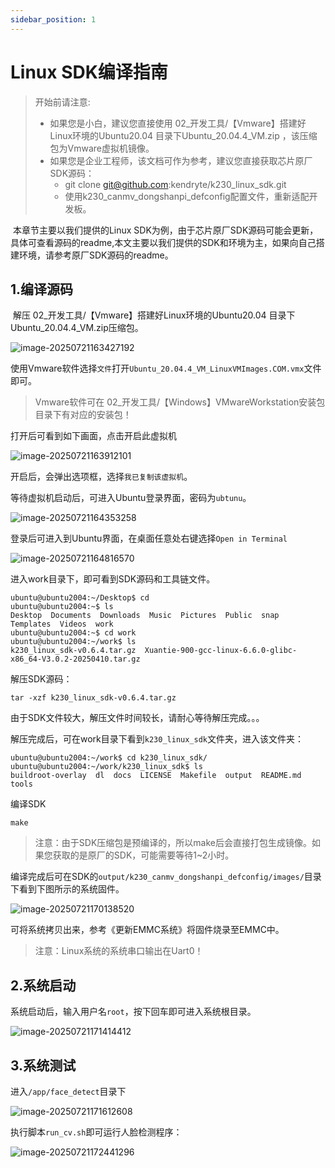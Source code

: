 ```yaml
---
sidebar_position: 1
---
```

# Linux SDK编译指南

> 开始前请注意:
>
> - 如果您是小白，建议您直接使用 02_开发工具/【Vmware】搭建好Linux环境的Ubuntu20.04 目录下Ubuntu_20.04.4_VM.zip ，该压缩包为Vmware虚拟机镜像。
> - 如果您是企业工程师，该文档可作为参考，建议您直接获取芯片原厂SDK源码：
>   - git clone git@github.com:kendryte/k230_linux_sdk.git
>   - 使用k230_canmv_dongshanpi_defconfig配置文件，重新适配开发板。

​	本章节主要以我们提供的Linux SDK为例，由于芯片原厂SDK源码可能会更新，具体可查看源码的readme,本文主要以我们提供的SDK和环境为主，如果向自己搭建环境，请参考原厂SDK源码的readme。



## 1.编译源码

​	解压 02_开发工具/【Vmware】搭建好Linux环境的Ubuntu20.04 目录下Ubuntu_20.04.4_VM.zip压缩包。

![image-20250721163427192](${images}/image-20250721163427192.png)

使用Vmware软件选择`文件`打开`Ubuntu_20.04.4_VM_LinuxVMImages.COM.vmx`文件即可。

> Vmware软件可在 02_开发工具/【Windows】VMwareWorkstation安装包 目录下有对应的安装包！



打开后可看到如下画面，点击开启此虚拟机

![image-20250721163912101](${images}/image-20250721163912101.png)

开启后，会弹出选项框，选择`我已复制该虚拟机`。

等待虚拟机启动后，可进入Ubuntu登录界面，密码为`ubtunu`。

![image-20250721164353258](${images}/image-20250721164353258.png)

登录后可进入到Ubuntu界面，在桌面任意处右键选择`Open in Terminal`

![image-20250721164816570](${images}/image-20250721164816570.png)

进入work目录下，即可看到SDK源码和工具链文件。

```
ubuntu@ubuntu2004:~/Desktop$ cd 
ubuntu@ubuntu2004:~$ ls
Desktop  Documents  Downloads  Music  Pictures  Public  snap  Templates  Videos  work
ubuntu@ubuntu2004:~$ cd work
ubuntu@ubuntu2004:~/work$ ls
k230_linux_sdk-v0.6.4.tar.gz  Xuantie-900-gcc-linux-6.6.0-glibc-x86_64-V3.0.2-20250410.tar.gz
```



解压SDK源码：

```
tar -xzf k230_linux_sdk-v0.6.4.tar.gz
```

由于SDK文件较大，解压文件时间较长，请耐心等待解压完成。。。



解压完成后，可在work目录下看到`k230_linux_sdk`文件夹，进入该文件夹：

```
ubuntu@ubuntu2004:~/work$ cd k230_linux_sdk/
ubuntu@ubuntu2004:~/work/k230_linux_sdk$ ls
buildroot-overlay  dl  docs  LICENSE  Makefile  output  README.md  tools
```



编译SDK

```
make
```

> 注意：由于SDK压缩包是预编译的，所以make后会直接打包生成镜像。如果您获取的是原厂的SDK，可能需要等待1~2小时。

编译完成后可在SDK的`output/k230_canmv_dongshanpi_defconfig/images/`目录下看到下图所示的系统固件。

![image-20250721170138520](${images}/image-20250721170138520.png)

可将系统拷贝出来，参考《更新EMMC系统》将固件烧录至EMMC中。

> 注意：Linux系统的系统串口输出在Uart0！

## 2.系统启动

系统启动后，输入用户名`root`，按下回车即可进入系统根目录。

![image-20250721171414412](${images}/image-20250721171414412.png)



## 3.系统测试

进入`/app/face_detect`目录下

![image-20250721171612608](${images}/image-20250721171612608.png)

执行脚本`run_cv.sh`即可运行人脸检测程序：

![image-20250721172441296](${images}/image-20250721172441296.png)